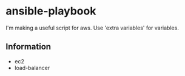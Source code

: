 # ansible-playbook
I'm making a useful script for aws. 
Use 'extra variables' for variables.

Information
---
* ec2
* load-balancer
